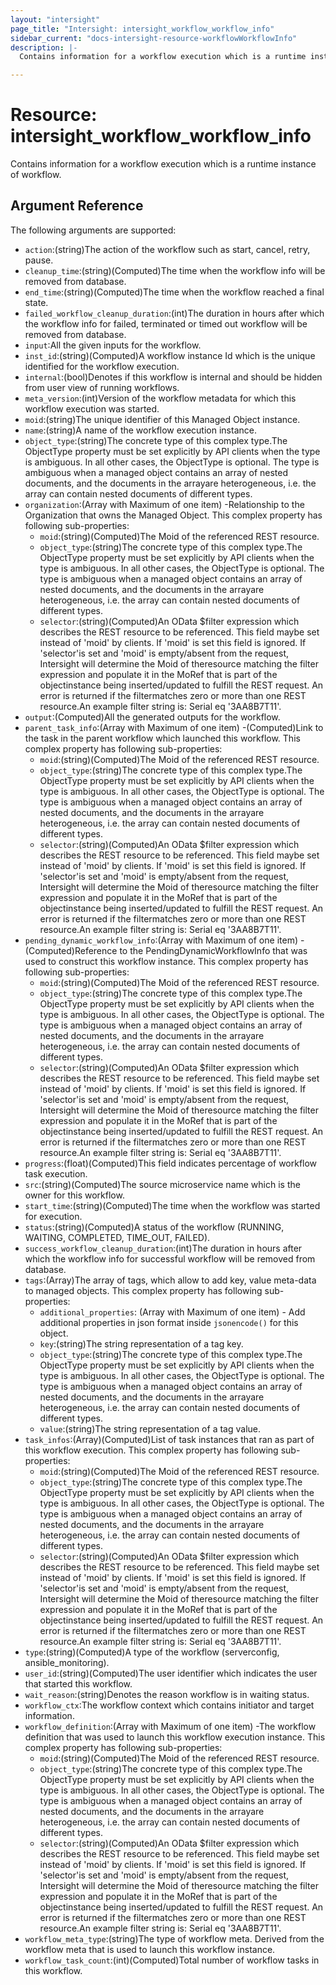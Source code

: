 ```yaml
---
layout: "intersight"
page_title: "Intersight: intersight_workflow_workflow_info"
sidebar_current: "docs-intersight-resource-workflowWorkflowInfo"
description: |-
  Contains information for a workflow execution which is a runtime instance of workflow.

---
```


# Resource: intersight_workflow_workflow_info
Contains information for a workflow execution which is a runtime instance of workflow.

## Argument Reference
The following arguments are supported:
* `action`:(string)The action of the workflow such as start, cancel, retry, pause.
* `cleanup_time`:(string)(Computed)The time when the workflow info will be removed from database.
* `end_time`:(string)(Computed)The time when the workflow reached a final state.
* `failed_workflow_cleanup_duration`:(int)The duration in hours after which the workflow info for failed, terminated or timed out workflow will be removed from database.
* `input`:All the given inputs for the workflow.
* `inst_id`:(string)(Computed)A workflow instance Id which is the unique identified for the workflow execution.
* `internal`:(bool)Denotes if this workflow is internal and should be hidden from user view of running workflows.
* `meta_version`:(int)Version of the workflow metadata for which this workflow execution was started.
* `moid`:(string)The unique identifier of this Managed Object instance.
* `name`:(string)A name of the workflow execution instance.
* `object_type`:(string)The concrete type of this complex type.The ObjectType property must be set explicitly by API clients when the type is ambiguous. In all other cases, the ObjectType is optional. The type is ambiguous when a managed object contains an array of nested documents, and the documents in the arrayare heterogeneous, i.e. the array can contain nested documents of different types.
* `organization`:(Array with Maximum of one item) -Relationship to the Organization that owns the Managed Object.
This complex property has following sub-properties:
  + `moid`:(string)(Computed)The Moid of the referenced REST resource.
  + `object_type`:(string)The concrete type of this complex type.The ObjectType property must be set explicitly by API clients when the type is ambiguous. In all other cases, the ObjectType is optional. The type is ambiguous when a managed object contains an array of nested documents, and the documents in the arrayare heterogeneous, i.e. the array can contain nested documents of different types.
  + `selector`:(string)(Computed)An OData $filter expression which describes the REST resource to be referenced. This field maybe set instead of 'moid' by clients. If 'moid' is set this field is ignored. If 'selector'is set and 'moid' is empty/absent from the request, Intersight will determine the Moid of theresource matching the filter expression and populate it in the MoRef that is part of the objectinstance being inserted/updated to fulfill the REST request. An error is returned if the filtermatches zero or more than one REST resource.An example filter string is: Serial eq '3AA8B7T11'.
* `output`:(Computed)All the generated outputs for the workflow.
* `parent_task_info`:(Array with Maximum of one item) -(Computed)Link to the task in the parent workflow which launched this workflow.
This complex property has following sub-properties:
  + `moid`:(string)(Computed)The Moid of the referenced REST resource.
  + `object_type`:(string)The concrete type of this complex type.The ObjectType property must be set explicitly by API clients when the type is ambiguous. In all other cases, the ObjectType is optional. The type is ambiguous when a managed object contains an array of nested documents, and the documents in the arrayare heterogeneous, i.e. the array can contain nested documents of different types.
  + `selector`:(string)(Computed)An OData $filter expression which describes the REST resource to be referenced. This field maybe set instead of 'moid' by clients. If 'moid' is set this field is ignored. If 'selector'is set and 'moid' is empty/absent from the request, Intersight will determine the Moid of theresource matching the filter expression and populate it in the MoRef that is part of the objectinstance being inserted/updated to fulfill the REST request. An error is returned if the filtermatches zero or more than one REST resource.An example filter string is: Serial eq '3AA8B7T11'.
* `pending_dynamic_workflow_info`:(Array with Maximum of one item) -(Computed)Reference to the PendingDynamicWorkflowInfo that was used to construct this workflow instance.
This complex property has following sub-properties:
  + `moid`:(string)(Computed)The Moid of the referenced REST resource.
  + `object_type`:(string)The concrete type of this complex type.The ObjectType property must be set explicitly by API clients when the type is ambiguous. In all other cases, the ObjectType is optional. The type is ambiguous when a managed object contains an array of nested documents, and the documents in the arrayare heterogeneous, i.e. the array can contain nested documents of different types.
  + `selector`:(string)(Computed)An OData $filter expression which describes the REST resource to be referenced. This field maybe set instead of 'moid' by clients. If 'moid' is set this field is ignored. If 'selector'is set and 'moid' is empty/absent from the request, Intersight will determine the Moid of theresource matching the filter expression and populate it in the MoRef that is part of the objectinstance being inserted/updated to fulfill the REST request. An error is returned if the filtermatches zero or more than one REST resource.An example filter string is: Serial eq '3AA8B7T11'.
* `progress`:(float)(Computed)This field indicates percentage of workflow task execution.
* `src`:(string)(Computed)The source microservice name which is the owner for this workflow.
* `start_time`:(string)(Computed)The time when the workflow was started for execution.
* `status`:(string)(Computed)A status of the workflow (RUNNING, WAITING, COMPLETED, TIME_OUT, FAILED).
* `success_workflow_cleanup_duration`:(int)The duration in hours after which the workflow info for successful workflow will be removed from database.
* `tags`:(Array)The array of tags, which allow to add key, value meta-data to managed objects.
This complex property has following sub-properties:
  + `additional_properties`:
(Array with Maximum of one item) - Add additional properties in json format inside `jsonencode()` for this object.
  + `key`:(string)The string representation of a tag key.
  + `object_type`:(string)The concrete type of this complex type.The ObjectType property must be set explicitly by API clients when the type is ambiguous. In all other cases, the ObjectType is optional. The type is ambiguous when a managed object contains an array of nested documents, and the documents in the arrayare heterogeneous, i.e. the array can contain nested documents of different types.
  + `value`:(string)The string representation of a tag value.
* `task_infos`:(Array)(Computed)List of task instances that ran as part of this workflow execution.
This complex property has following sub-properties:
  + `moid`:(string)(Computed)The Moid of the referenced REST resource.
  + `object_type`:(string)The concrete type of this complex type.The ObjectType property must be set explicitly by API clients when the type is ambiguous. In all other cases, the ObjectType is optional. The type is ambiguous when a managed object contains an array of nested documents, and the documents in the arrayare heterogeneous, i.e. the array can contain nested documents of different types.
  + `selector`:(string)(Computed)An OData $filter expression which describes the REST resource to be referenced. This field maybe set instead of 'moid' by clients. If 'moid' is set this field is ignored. If 'selector'is set and 'moid' is empty/absent from the request, Intersight will determine the Moid of theresource matching the filter expression and populate it in the MoRef that is part of the objectinstance being inserted/updated to fulfill the REST request. An error is returned if the filtermatches zero or more than one REST resource.An example filter string is: Serial eq '3AA8B7T11'.
* `type`:(string)(Computed)A type of the workflow (serverconfig, ansible_monitoring).
* `user_id`:(string)(Computed)The user identifier which indicates the user that started this workflow.
* `wait_reason`:(string)Denotes the reason workflow is in waiting status.
* `workflow_ctx`:The workflow context which contains initiator and target information.
* `workflow_definition`:(Array with Maximum of one item) -The workflow definition that was used to launch this workflow execution instance.
This complex property has following sub-properties:
  + `moid`:(string)(Computed)The Moid of the referenced REST resource.
  + `object_type`:(string)The concrete type of this complex type.The ObjectType property must be set explicitly by API clients when the type is ambiguous. In all other cases, the ObjectType is optional. The type is ambiguous when a managed object contains an array of nested documents, and the documents in the arrayare heterogeneous, i.e. the array can contain nested documents of different types.
  + `selector`:(string)(Computed)An OData $filter expression which describes the REST resource to be referenced. This field maybe set instead of 'moid' by clients. If 'moid' is set this field is ignored. If 'selector'is set and 'moid' is empty/absent from the request, Intersight will determine the Moid of theresource matching the filter expression and populate it in the MoRef that is part of the objectinstance being inserted/updated to fulfill the REST request. An error is returned if the filtermatches zero or more than one REST resource.An example filter string is: Serial eq '3AA8B7T11'.
* `workflow_meta_type`:(string)The type of workflow meta. Derived from the workflow meta that is used to launch this workflow instance.
* `workflow_task_count`:(int)(Computed)Total number of workflow tasks in this workflow.
